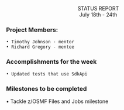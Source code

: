 <p align=center> 
  STATUS REPORT <br>
  July 18th - 24th
 
### Project Members:

	• Timothy Johnson - mentor
	• Richard Gregory - mentee

### Accomplishments for the week

	• Updated tests that use SdkApi
	
### Milestones to be completed

  • Tackle z/OSMF Files and Jobs milestone
